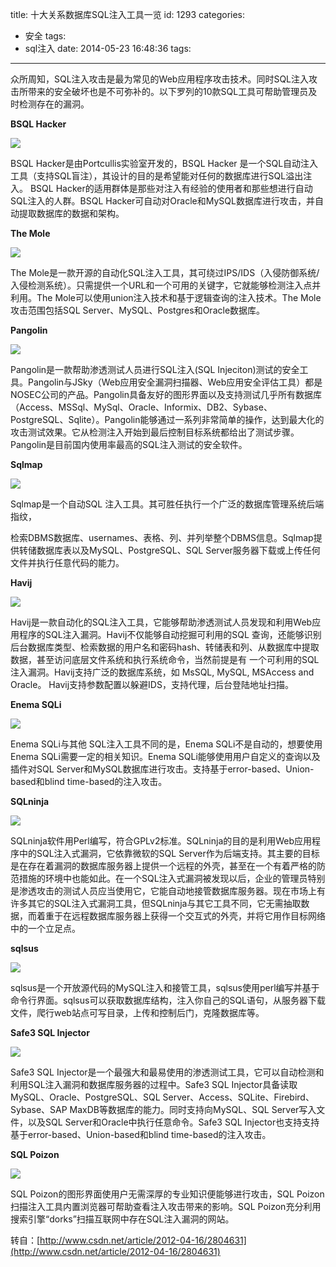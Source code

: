 title: 十大关系数据库SQL注入工具一览
id: 1293
categories:
  - 安全
tags:
  - sql注入
date: 2014-05-23 16:48:36
tags:
---

众所周知，SQL注入攻击是最为常见的Web应用程序攻击技术。同时SQL注入攻击所带来的安全破坏也是不可弥补的。以下罗列的10款SQL工具可帮助管理员及时检测存在的漏洞。
<!--more-->
**BSQL Hacker**

![](http://cms.csdnimg.cn/articlev1/uploads/allimg/120416/79_120416170903_1.jpg)

BSQL Hacker是由Portcullis实验室开发的，BSQL Hacker 是一个SQL自动注入工具（支持SQL盲注），其设计的目的是希望能对任何的数据库进行SQL溢出注入。 BSQL Hacker的适用群体是那些对注入有经验的使用者和那些想进行自动SQL注入的人群。BSQL Hacker可自动对Oracle和MySQL数据库进行攻击，并自动提取数据库的数据和架构。

**The Mole**

![](http://cms.csdnimg.cn/articlev1/uploads/allimg/120416/79_120416170925_1.png)

The Mole是一款开源的自动化SQL注入工具，其可绕过IPS/IDS（入侵防御系统/入侵检测系统）。只需提供一个URL和一个可用的关键字，它就能够检测注入点并利用。The Mole可以使用union注入技术和基于逻辑查询的注入技术。The Mole攻击范围包括SQL Server、MySQL、Postgres和Oracle数据库。

**Pangolin**

![](http://cms.csdnimg.cn/articlev1/uploads/allimg/120416/79_120416170950_1.png)

Pangolin是一款帮助渗透测试人员进行SQL注入(SQL Injeciton)测试的安全工具。Pangolin与JSky（Web应用安全漏洞扫描器、Web应用安全评估工具）都是NOSEC公司的产品。Pangolin具备友好的图形界面以及支持测试几乎所有数据库（Access、MSSql、MySql、Oracle、Informix、DB2、Sybase、PostgreSQL、Sqlite）。Pangolin能够通过一系列非常简单的操作，达到最大化的攻击测试效果。它从检测注入开始到最后控制目标系统都给出了测试步骤。Pangolin是目前国内使用率最高的SQL注入测试的安全软件。

**Sqlmap**

![](http://cms.csdnimg.cn/articlev1/uploads/allimg/120416/79_120416171058_1.png)

Sqlmap是一个自动SQL 注入工具。其可胜任执行一个广泛的数据库管理系统后端指纹，

检索DBMS数据库、usernames、表格、列、并列举整个DBMS信息。Sqlmap提供转储数据库表以及MySQL、PostgreSQL、SQL Server服务器下载或上传任何文件并执行任意代码的能力。

**Havij**

![](http://cms.csdnimg.cn/articlev1/uploads/allimg/120416/79_120416171120_1.png)

Havij是一款自动化的SQL注入工具，它能够帮助渗透测试人员发现和利用Web应用程序的SQL注入漏洞。Havij不仅能够自动挖掘可利用的SQL 查询，还能够识别后台数据库类型、检索数据的用户名和密码hash、转储表和列、从数据库中提取数据，甚至访问底层文件系统和执行系统命令，当然前提是有 一个可利用的SQL注入漏洞。Havij支持广泛的数据库系统，如 MsSQL, MySQL, MSAccess and Oracle。 Havij支持参数配置以躲避IDS，支持代理，后台登陆地址扫描。

**Enema SQLi**

![](http://cms.csdnimg.cn/articlev1/uploads/allimg/120416/79_120416171156_1.png)

Enema SQLi与其他 SQL注入工具不同的是，Enema SQLi不是自动的，想要使用Enema SQLi需要一定的相关知识。Enema SQLi能够使用用户自定义的查询以及插件对SQL Server和MySQL数据库进行攻击。支持基于error-based、Union-based和blind time-based的注入攻击。

**SQLninja**

![](http://cms.csdnimg.cn/articlev1/uploads/allimg/120416/79_120416171220_1.JPG)

SQLninja软件用Perl编写，符合GPLv2标准。SQLninja的目的是利用Web应用程序中的SQL注入式漏洞，它依靠微软的SQL Server作为后端支持。其主要的目标是在存在着漏洞的数据库服务器上提供一个远程的外壳，甚至在一个有着严格的防范措施的环境中也能如此。在一个SQL注入式漏洞被发现以后，企业的管理员特别是渗透攻击的测试人员应当使用它，它能自动地接管数据库服务器。现在市场上有许多其它的SQL注入式漏洞工具，但SQLninja与其它工具不同，它无需抽取数据，而着重于在远程数据库服务器上获得一个交互式的外壳，并将它用作目标网络中的一个立足点。

**sqlsus**

![](http://cms.csdnimg.cn/articlev1/uploads/allimg/120416/79_120416171245_1.png)

sqlsus是一个开放源代码的MySQL注入和接管工具，sqlsus使用perl编写并基于命令行界面。sqlsus可以获取数据库结构，注入你自己的SQL语句，从服务器下载文件，爬行web站点可写目录，上传和控制后门，克隆数据库等。

**Safe3 SQL Injector**

![](http://cms.csdnimg.cn/articlev1/uploads/allimg/120416/79_120416171305_1.jpg)

Safe3 SQL Injector是一个最强大和最易使用的渗透测试工具，它可以自动检测和利用SQL注入漏洞和数据库服务器的过程中。Safe3 SQL Injector具备读取MySQL、Oracle、PostgreSQL、SQL Server、Access、SQLite、Firebird、Sybase、SAP MaxDB等数据库的能力。同时支持向MySQL、SQL Server写入文件，以及SQL Server和Oracle中执行任意命令。Safe3 SQL Injector也支持支持基于error-based、Union-based和blind time-based的注入攻击。

**SQL Poizon**

![](http://cms.csdnimg.cn/articlev1/uploads/allimg/120416/79_120416171338_1.png)

SQL Poizon的图形界面使用户无需深厚的专业知识便能够进行攻击，SQL Poizon扫描注入工具内置浏览器可帮助查看注入攻击带来的影响。SQL Poizon充分利用搜索引擎“dorks”扫描互联网中存在SQL注入漏洞的网站。

转自：[http://www.csdn.net/article/2012-04-16/2804631](http://www.csdn.net/article/2012-04-16/2804631)